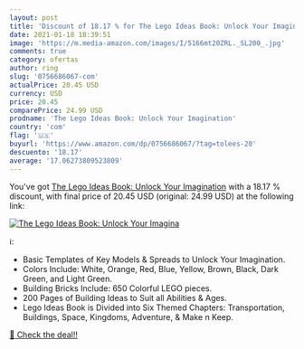 ```yaml
---
layout: post
title: 'Discount of 18.17 % for The Lego Ideas Book: Unlock Your Imagina'
date: 2021-01-18 18:39:51
image: 'https://m.media-amazon.com/images/I/5166mt20ZRL._SL200_.jpg'
comments: true
category: ofertas
author: ring
slug: '0756686067-com'
actualPrice: 20.45 USD
currency: USD
price: 20.45
comparePrice: 24.99 USD
prodname: 'The Lego Ideas Book: Unlock Your Imagination'
country: 'com'
flag: '🇺🇸'
buyurl: 'https://www.amazon.com/dp/0756686067/?tag=tolees-20'
descuento: '18.17'
average: '17.06273809523809'
---
```


You've got [The Lego Ideas Book: Unlock Your Imagination](https://www.amazon.com/dp/0756686067/?tag=tolees-20) with a  18.17 % discount, with final price of 20.45 USD (original: 24.99 USD) at the following link:

[![The Lego Ideas Book: Unlock Your Imagina](https://m.media-amazon.com/images/I/5166mt20ZRL._SL200_.jpg)](https://www.amazon.com/dp/0756686067/?tag=tolees-20)

ℹ️:

- Basic Templates of Key Models & Spreads to Unlock Your Imagination.
- Colors Include: White, Orange, Red, Blue, Yellow, Brown, Black, Dark Green, and Light Green.
- Building Bricks Include: 650 Colorful LEGO pieces.
- 200 Pages of Building Ideas to Suit all Abilities & Ages.
- Lego Ideas Book is Divided into Six Themed Chapters: Transportation, Buildings, Space, Kingdoms, Adventure, & Make n Keep.

[🛒 Check the deal!!](https://www.amazon.com/dp/0756686067/?tag=tolees-20)
